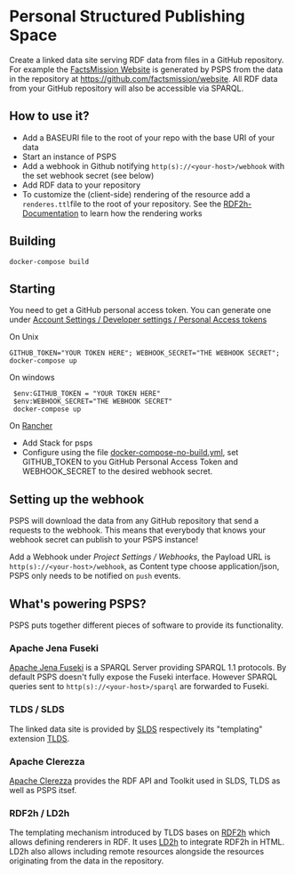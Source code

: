 # Personal Structured Publishing Space

Create a linked data site serving RDF data from files in a GitHub repository. For example the [FactsMission Website](https://factsmission.com/) is generated by PSPS from the data in the repository at https://github.com/factsmission/website. All RDF data from your GitHub repository will also be accessible via SPARQL.

## How to use it?

- Add a BASEURI file to the root of your repo with the base URI of your data
- Start an instance of  PSPS
- Add a webhook in Github notifying `http(s)://<your-host>/webhook` with the set webhook secret (see below)
- Add RDF data to your repository
- To customize the (client-side) rendering of the resource add a `renderes.ttl`file to the root of your repository. See the [RDF2h-Documentation](https://rdf2h.github.io/rdf2h-documentation/) to learn how the rendering works

## Building

    docker-compose build

## Starting

You need to get a GitHub personal access token. You can generate one under [ Account Settings / Developer settings / Personal Access tokens](https://github.com/settings/tokens)

On Unix 

    GITHUB_TOKEN="YOUR TOKEN HERE"; WEBHOOK_SECRET="THE WEBHOOK SECRET"; docker-compose up

On windows

     $env:GITHUB_TOKEN = "YOUR TOKEN HERE"
     $env:WEBHOOK_SECRET="THE WEBHOOK SECRET"
     docker-compose up

On [Rancher](https://rancher.com/)

 * Add Stack for psps
 * Configure using the file [docker-compose-no-build.yml](docker-compose-no-build.yml), set GITHUB_TOKEN to you GitHub Personal Access Token and WEBHOOK_SECRET to the desired 
 webhook secret.

## Setting up the webhook

PSPS will download the data from any GitHub repository that send a requests to the webhook. This means that everybody that knows your webhook secret can publish to your PSPS instance!

Add a Webhook under *Project Settings / Webhooks*, the Payload URL is `http(s)://<your-host>/webhook`, as Content type choose application/json, PSPS only needs to be notified on `push` events.

## What's powering PSPS?

PSPS puts together different pieces of software to provide its functionality.

### Apache Jena Fuseki

[Apache Jena Fuseki](https://jena.apache.org/documentation/fuseki2/) is a SPARQL Server providing SPARQL 1.1 protocols. By default PSPS doesn't fully expose the Fuseki interface. However SPARQL queries sent to `http(s)://<your-host>/sparql` are forwarded to Fuseki.

### TLDS / SLDS

The linked data site is provided by [SLDS](https://github.com/linked-solutions/slds) respectively its "templating" extension [TLDS](https://github.com/linked-solutions/tlds).

### Apache Clerezza

[Apache Clerezza](http://clerezza.apache.org/) provides the RDF API and Toolkit used in SLDS, TLDS as well as PSPS itsef.

### RDF2h / LD2h

The templating mechanism introduced by TLDS bases on [RDF2h](https://github.com/rdf2h/rdf2h) which allows defining renderers in RDF. It uses [LD2h](https://github.com/rdf2h/ld2h) to integrate RDF2h in HTML. LD2h also allows including remote resources alongside the resources originating from the data in the repository.
